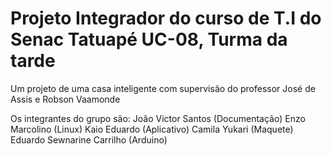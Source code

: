 # Projeto Integrador do curso de T.I do Senac Tatuapé UC-08, Turma da tarde
Um projeto de uma casa inteligente com supervisão do professor José de Assis e Robson Vaamonde

Os integrantes do grupo são:
João Victor Santos (Documentação)
Enzo Marcolino (Linux)
Kaio Eduardo (Aplicativo)
Camila Yukari (Maquete)
Eduardo Sewnarine Carrilho (Arduino)
